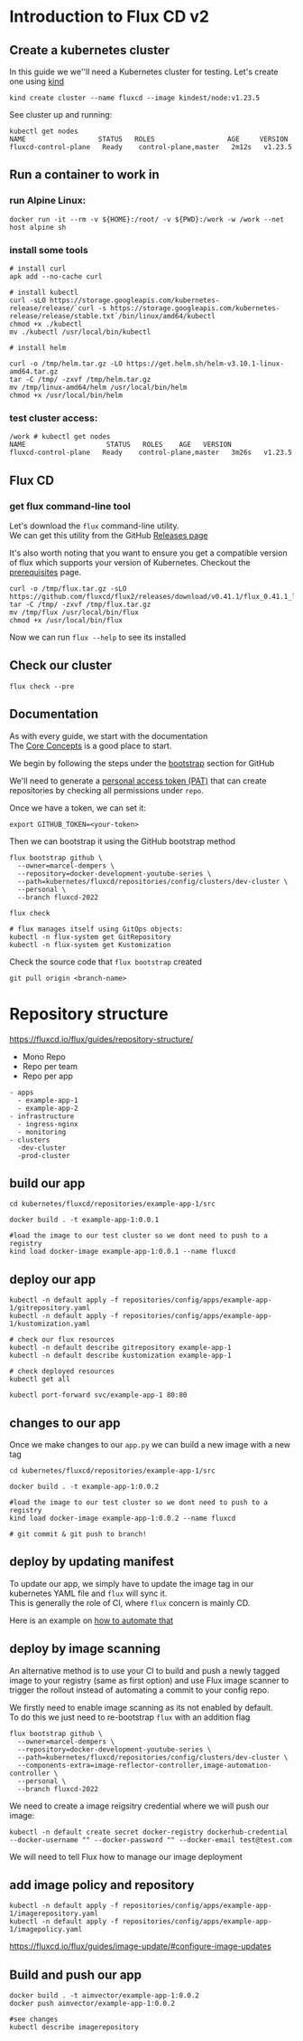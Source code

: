 # Introduction to Flux CD v2

## Create a kubernetes cluster

In this guide we we''ll need a Kubernetes cluster for testing. Let's create one using [kind](https://kind.sigs.k8s.io/) </br>

```
kind create cluster --name fluxcd --image kindest/node:v1.23.5
```

See cluster up and running:

```
kubectl get nodes
NAME                  STATUS   ROLES                  AGE     VERSION
fluxcd-control-plane   Ready    control-plane,master   2m12s   v1.23.5
```

## Run a container to work in

### run Alpine Linux: 
```
docker run -it --rm -v ${HOME}:/root/ -v ${PWD}:/work -w /work --net host alpine sh
```

### install some tools

```
# install curl 
apk add --no-cache curl

# install kubectl 
curl -sLO https://storage.googleapis.com/kubernetes-release/release/`curl -s https://storage.googleapis.com/kubernetes-release/release/stable.txt`/bin/linux/amd64/kubectl
chmod +x ./kubectl
mv ./kubectl /usr/local/bin/kubectl

# install helm 

curl -o /tmp/helm.tar.gz -LO https://get.helm.sh/helm-v3.10.1-linux-amd64.tar.gz
tar -C /tmp/ -zxvf /tmp/helm.tar.gz
mv /tmp/linux-amd64/helm /usr/local/bin/helm
chmod +x /usr/local/bin/helm

```

### test cluster access:
```
/work # kubectl get nodes
NAME                    STATUS   ROLES    AGE   VERSION
fluxcd-control-plane   Ready    control-plane,master   3m26s   v1.23.5
```

## Flux CD 

### get flux command-line tool

Let's download the `flux` command-line utility. </br>
We can get this utility from the GitHub [Releases page](https://github.com/fluxcd/flux2/releases) </br>

It's also worth noting that you want to ensure you get a compatible version of flux which supports your version of Kubernetes. Checkout the [prerequisites](https://fluxcd.io/flux/installation/#prerequisites) page. </br>

```
curl -o /tmp/flux.tar.gz -sLO https://github.com/fluxcd/flux2/releases/download/v0.41.1/flux_0.41.1_linux_amd64.tar.gz
tar -C /tmp/ -zxvf /tmp/flux.tar.gz
mv /tmp/flux /usr/local/bin/flux
chmod +x /usr/local/bin/flux
```

Now we can run `flux --help` to see its installed

## Check our cluster

```
flux check --pre
```

## Documentation

As with every guide, we start with the documentation </br>
The [Core Concepts](https://fluxcd.io/flux/concepts/) is a good place to start. </br>

We begin by following the steps under the [bootstrap](https://fluxcd.io/flux/installation/#bootstrap) section for GitHub </br>

We'll need to generate a [personal access token (PAT)](https://github.com/settings/tokens/new) that can create repositories by checking all permissions under `repo`.  </br>

Once we have a token, we can set it: 

```
export GITHUB_TOKEN=<your-token>
```

Then we can bootstrap it using the GitHub bootstrap method

```
flux bootstrap github \
  --owner=marcel-dempers \
  --repository=docker-development-youtube-series \
  --path=kubernetes/fluxcd/repositories/config/clusters/dev-cluster \
  --personal \
  --branch fluxcd-2022

flux check

# flux manages itself using GitOps objects:
kubectl -n flux-system get GitRepository
kubectl -n flux-system get Kustomization
```

Check the source code that `flux bootstrap` created 

```
git pull origin <branch-name>
```

# Repository structure 

https://fluxcd.io/flux/guides/repository-structure/

* Mono Repo
* Repo per team
* Repo per app

```
- apps
  - example-app-1
  - example-app-2
- infrastructure
  - ingress-nginx
  - monitoring
- clusters
  -dev-cluster
  -prod-cluster
```

## build our app

```
cd kubernetes/fluxcd/repositories/example-app-1/src

docker build . -t example-app-1:0.0.1

#load the image to our test cluster so we dont need to push to a registry
kind load docker-image example-app-1:0.0.1 --name fluxcd 
```

## deploy our app 

```
kubectl -n default apply -f repositories/config/apps/example-app-1/gitrepository.yaml
kubectl -n default apply -f repositories/config/apps/example-app-1/kustomization.yaml

# check our flux resources 
kubectl -n default describe gitrepository example-app-1
kubectl -n default describe kustomization example-app-1

# check deployed resources
kubectl get all

kubectl port-forward svc/example-app-1 80:80

```

## changes to our app

Once we make changes to our `app.py` we can build a new image with a new tag </br>

```
cd kubernetes/fluxcd/repositories/example-app-1/src

docker build . -t example-app-1:0.0.2

#load the image to our test cluster so we dont need to push to a registry
kind load docker-image example-app-1:0.0.2 --name fluxcd 

# git commit & git push to branch!
```

## deploy by updating manifest 

To update our app, we simply have to update the image tag in our kubernetes YAML
file and `flux` will sync it. </br>
This is generally the role of CI, where `flux` concern is mainly CD. </br>

Here is an example on [how to automate that](https://fluxcd.io/flux/use-cases/gh-actions-manifest-generation/) 

## deploy by image scanning

An alternative method is to use your CI to build and push a newly tagged image to your registry (same as first option) and use Flux image scanner to trigger the rollout instead of automating a commit to your config repo. </br>

We firstly need to enable image scanning as its not enabled by default. </br>
To do this we just need to re-bootstrap `flux` with an addition flag

```
flux bootstrap github \
  --owner=marcel-dempers \
  --repository=docker-development-youtube-series \
  --path=kubernetes/fluxcd/repositories/config/clusters/dev-cluster \
  --components-extra=image-reflector-controller,image-automation-controller \
  --personal \
  --branch fluxcd-2022
```
We need to create a image reigsitry credential where we will push our image:

```
kubectl -n default create secret docker-registry dockerhub-credential --docker-username "" --docker-password "" --docker-email test@test.com

```

We will need to tell Flux how to manage our image deployment

## add image policy and repository

```
kubectl -n default apply -f repositories/config/apps/example-app-1/imagerepository.yaml
kubectl -n default apply -f repositories/config/apps/example-app-1/imagepolicy.yaml

```

https://fluxcd.io/flux/guides/image-update/#configure-image-updates

## Build and push our app

```
docker build . -t aimvector/example-app-1:0.0.2
docker push aimvector/example-app-1:0.0.2

#see changes
kubectl describe imagerepository

```